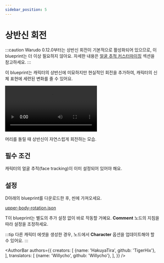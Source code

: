 ```yaml
---
sidebar_position: 5
---
```


# 상반신 회전

:::caution
Warudo 0.12.0부터는 상반신 회전이 기본적으로 활성화되어 있으므로, 이 blueprint는 더 이상 필요하지 않아요. 자세한 내용은 [얼굴 추적 커스터마이징](../../mocap/face-tracking) 섹션을 참고하세요.
:::

이 blueprint는 캐릭터의 상반신에 미묘하지만 현실적인 회전을 추가하여, 캐릭터의 신체 표현에 세련된 변화를 줄 수 있어요.

<div style={{width: '100%'}} className="video-box"><video controls loop src="/doc-img/upper-body-rotation.mp4" /></div>
<p class="img-desc">머리를 돌릴 때 상반신이 자연스럽게 회전하는 모습.</p>

## 필수 조건

캐릭터의 얼굴 추적(face tracking)이 이미 설정되어 있어야 해요.

## 설정

D아래의 blueprint를 다운로드한 후, 씬에 가져오세요.

<a href="/blueprints/upper-body-rotation.json" target="_blank" download>
<div className="file-box">
<p>
upper-body-rotation.json
</p></div>
</a>

T이 blueprint는 별도의 추가 설정 없이 바로 작동할 거예요. **Comment** 노드의 지침을 따라 설정을 조정하세요.

:::tip
다른 캐릭터 에셋을 생성한 경우, 노드에서 **Character** 옵션을 업데이트해야 할 수 있어요.
:::

<AuthorBar authors={{
  creators: [
    {name: 'HakuyaTira', github: 'TigerHix'},
  ],
  translators: [
    {name: 'Willycho', github: 'Willycho'},
  ],
}} />
